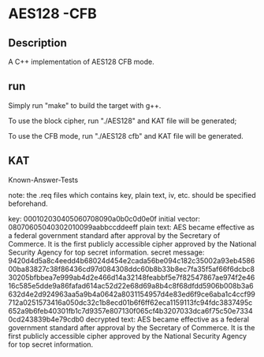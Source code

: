 # AES128 -CFB

## Description

A C++ implementation of AES128 CFB mode.

## run

Simply run "make" to build the target with g++. 

To use the block cipher, run "./AES128" and KAT file will be generated;

To use the CFB mode, run "./AES128 cfb" and KAT file will be generated.

## KAT

Known-Answer-Tests

note: the .req files which contains key, plain text, iv, etc. should be specified beforehand.



key:
000102030405060708090a0b0c0d0e0f
initial vector:
08070605040302010099aabbccddeeff
plain text:
AES became effective as a federal government standard after approval by the Secretary of Commerce. It is the first publicly accessible cipher approved by the National Security Agency for top secret information.
secret message:
9420d4d5a8c4eedd4b68024d454e2cada56be094c182c35002a93eb458600ba83827c38f86436cd97d084308ddc60b8b33b8ec7fa35f5af66f6dcbc830205bfbbea7e999ab4d2e466d14a32148feabbf5e7f82547867ae974f2e4616c585e5dde9a86fafad614ac52d22e68d69a8b4c8f68dfdd5906b008b3a6632d4e2d924963aa5a9b4a0642a8031154957d4e83ed6f9ce6aba1c4ccf99712a0251573416a050dc32c1b8ecd01b6f6ff62eca1159113fc94fdc3837495c652a9b6feb40301fb1c7d9357e807130f065cf4b3207033dca6f75c50e73340cd243839b4e79cdb0
decrypted text:
AES became effective as a federal government standard after approval by the Secretary of Commerce. It is the first publicly accessible cipher approved by the National Security Agency for top secret information.





